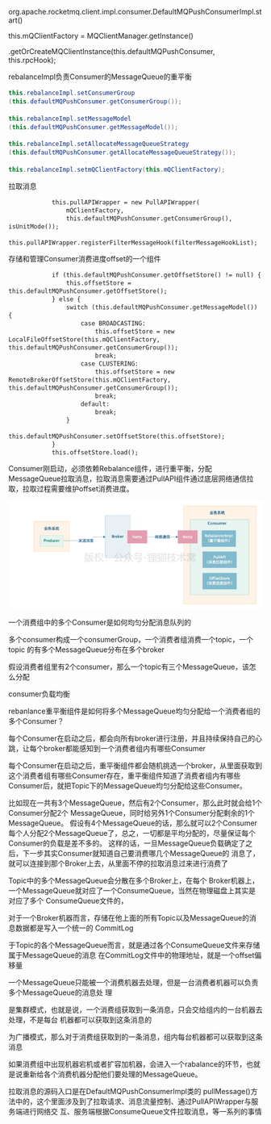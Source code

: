 



org.apache.rocketmq.client.impl.consumer.DefaultMQPushConsumerImpl.start()



this.mQClientFactory = MQClientManager.getInstance()

.getOrCreateMQClientInstance(this.defaultMQPushConsumer, this.rpcHook);



rebalanceImpl负责Consumer的MessageQueue的重平衡

```java
this.rebalanceImpl.setConsumerGroup
(this.defaultMQPushConsumer.getConsumerGroup());

this.rebalanceImpl.setMessageModel
(this.defaultMQPushConsumer.getMessageModel());

this.rebalanceImpl.setAllocateMessageQueueStrategy
(this.defaultMQPushConsumer.getAllocateMessageQueueStrategy());

this.rebalanceImpl.setmQClientFactory(this.mQClientFactory);
```



拉取消息

                this.pullAPIWrapper = new PullAPIWrapper(
                    mQClientFactory,
                    this.defaultMQPushConsumer.getConsumerGroup(), isUnitMode());
                this.pullAPIWrapper.registerFilterMessageHook(filterMessageHookList);


存储和管理Consumer消费进度offset的一个组件



                if (this.defaultMQPushConsumer.getOffsetStore() != null) {
                    this.offsetStore = this.defaultMQPushConsumer.getOffsetStore();
                } else {
                    switch (this.defaultMQPushConsumer.getMessageModel()) {
                        case BROADCASTING:
                            this.offsetStore = new LocalFileOffsetStore(this.mQClientFactory, this.defaultMQPushConsumer.getConsumerGroup());
                            break;
                        case CLUSTERING:
                            this.offsetStore = new RemoteBrokerOffsetStore(this.mQClientFactory, this.defaultMQPushConsumer.getConsumerGroup());
                            break;
                        default:
                            break;
                    }
                    this.defaultMQPushConsumer.setOffsetStore(this.offsetStore);
                }
                this.offsetStore.load();




Consumer刚启动，必须依赖Rebalance组件，进行重平衡，分配MessageQueue拉取消息，拉取消息需要通过PullAPI组件通过底层网络通信拉取，拉取过程需要维护offset消费进度。





![image-20200706121102363](images/image-20200706121102363.png)



一个消费组中的多个Consumer是如何均匀分配消息队列的

多个consumer构成一个consumerGroup，一个消费者组消费一个topic，一个topic 的有多个MessageQueue分布在多个broker

假设消费者组里有2个consumer，那么一个topic有三个MessageQueue，该怎么分配

consumer负载均衡

rebanlance重平衡组件是如何将多个MessageQueue均匀分配给一个消费者组的多个Consumer？

每个Consumer在启动之后，都会向所有broker进行注册，并且持续保持自己的心跳，让每个broker都能感知到一个消费者组内有哪些Consumer

每个Consumer在启动之后，重平衡组件都会随机挑选一个broker，从里面获取到这个消费者组有哪些Consumer存在，重平衡组件知道了消费者组内有哪些Consumer后，就把Topic下的MessageQueue均匀分配给这些Consumer。



比如现在一共有3个MessageQueue，然后有2个Consumer，那么此时就会给1个Consumer分配2个 MessageQueue，同时给另外1个Consumer分配剩余的1个MessageQueue。 假设有4个MessageQueue的话，那么就可以2个Consumer每个人分配2个MessageQueue了，总之，一切都是平均分配的，尽量保证每个Consumer的负载是差不多的。 这样的话，一旦MessageQueue负载确定了之后，下一步其实Consumer就知道自己要消费哪几个MessageQueue的 消息了，就可以连接到那个Broker上去，从里面不停的拉取消息过来进行消费了



Topic中的多个MessageQueue会分散在多个Broker上，在每个 Broker机器上，一个MessageQueue就对应了一个ConsumeQueue，当然在物理磁盘上其实是对应了多个 ConsumeQueue文件的，

对于一个Broker机器而言，存储在他上面的所有Topic以及MessageQueue的消息数据都是写入一个统一的 CommitLog

于Topic的各个MessageQueue而言，就是通过各个ConsumeQueue文件来存储属于MessageQueue的消息 在CommitLog文件中的物理地址，就是一个offset偏移量

一个MessageQueue只能被一个消费机器去处理，但是一台消费者机器可以负责多个MessageQueue的消息处 理

是集群模式，也就是说，一个消费组获取到一条消息，只会交给组内的一台机器去处理，不是每台 机器都可以获取到这条消息的

为广播模式，那么对于消费组获取到的一条消息，组内每台机器都可以获取到这条消息

如果消费组中出现机器宕机或者扩容加机器，会进入一个rabalance的环节，也就是说重新给各个消费机器分配他们要处理的MessageQueue。

拉取消息的源码入口是在DefaultMQPushConsumerImpl类的 pullMessage()方法中的，这个里面涉及到了拉取请求、消息流量控制、通过PullAPIWrapper与服务端进行网络交 互、服务端根据ConsumeQueue文件拉取消息，等一系列的事情